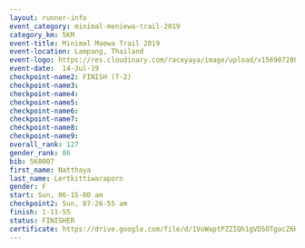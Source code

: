 ```yaml
---
layout: runner-info 
event_category: minimal-meniewa-trail-2019 
category_km: 5KM 
event-title: Minimal Maewa Trail 2019 
event-location: Lampang, Thailand 
event-logo: https://res.cloudinary.com/raceyaya/image/upload/v1569072805/logo/minimal-trail_ktnvsp.jpg 
event-date:  14-Jul-19 
checkpoint-name2: FINISH (T-2) 
checkpoint-name3: 
checkpoint-name4: 
checkpoint-name5: 
checkpoint-name6: 
checkpoint-name7: 
checkpoint-name8: 
checkpoint-name9: 
overall_rank: 127
gender_rank: 86
bib: 5K0007
first_name: Natthaya
last_name: Lertkittiwaraporn
gender: F
start: Sun, 06-15-00 am
checkpoint2: Sun, 07-26-55 am
finish: 1-11-55
status: FINISHER
certificate: https://drive.google.com/file/d/1VoWaptPZZIQh1gVD5OTgacZ6KoOAZggE/view?usp=sharing
---
```

